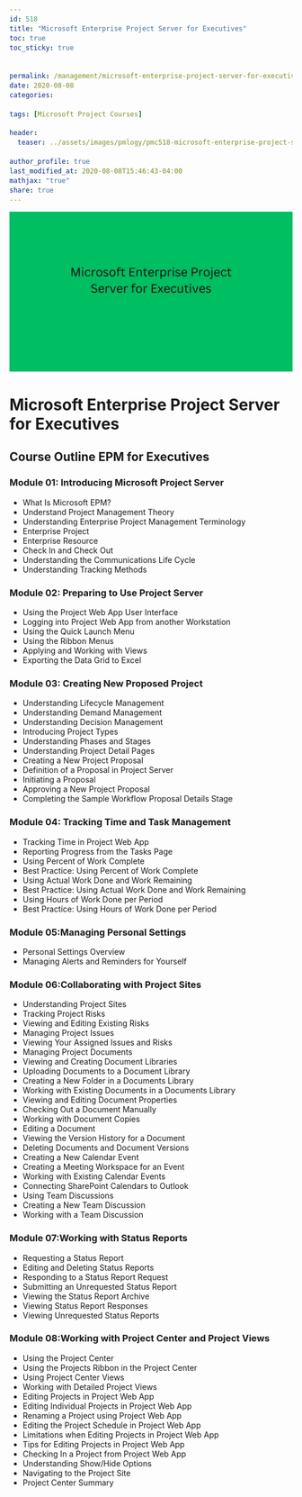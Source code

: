 ```yaml
---
id: 518    
title: "Microsoft Enterprise Project Server for Executives"
toc: true
toc_sticky: true


permalink: /management/microsoft-enterprise-project-server-for-executives
date: 2020-08-08
categories:

tags: [Microsoft Project Courses]

header:
  teaser: ../assets/images/pmlogy/pmc518-microsoft-enterprise-project-server-for-executives.jpg

author_profile: true
last_modified_at: 2020-08-08T15:46:43-04:00
mathjax: "true"
share: true
---
```


![Microsoft Enterprise Project Server For Executives](../assets/images/pmlogy/pmc518-microsoft-enterprise-project-server-for-executives.jpg)

# Microsoft Enterprise Project Server for Executives

## Course Outline EPM for Executives

### Module 01: Introducing Microsoft Project Server

*   What Is Microsoft EPM?
*   Understand Project Management Theory
*   Understanding Enterprise Project Management Terminology
*   Enterprise Project
*   Enterprise Resource
*   Check In and Check Out
*   Understanding the Communications Life Cycle
*   Understanding Tracking Methods

### Module 02: Preparing to Use Project Server

*   Using the Project Web App User Interface
*   Logging into Project Web App from another Workstation
*   Using the Quick Launch Menu
*   Using the Ribbon Menus
*   Applying and Working with Views
*   Exporting the Data Grid to Excel

### Module 03: Creating New Proposed Project

*   Understanding Lifecycle Management
*   Understanding Demand Management
*   Understanding Decision Management
*   Introducing Project Types
*   Understanding Phases and Stages
*   Understanding Project Detail Pages
*   Creating a New Project Proposal
*   Definition of a Proposal in Project Server
*   Initiating a Proposal
*   Approving a New Project Proposal
*   Completing the Sample Workflow Proposal Details Stage

### Module 04: Tracking Time and Task Management

*   Tracking Time in Project Web App
*   Reporting Progress from the Tasks Page
*   Using Percent of Work Complete
*   Best Practice: Using Percent of Work Complete
*   Using Actual Work Done and Work Remaining
*   Best Practice: Using Actual Work Done and Work Remaining
*   Using Hours of Work Done per Period
*   Best Practice: Using Hours of Work Done per Period

### Module 05:Managing Personal Settings

*   Personal Settings Overview
*   Managing Alerts and Reminders for Yourself

### Module 06:Collaborating with Project Sites

*   Understanding Project Sites
*   Tracking Project Risks
*   Viewing and Editing Existing Risks
*   Managing Project Issues
*   Viewing Your Assigned Issues and Risks
*   Managing Project Documents
*   Viewing and Creating Document Libraries
*   Uploading Documents to a Document Library
*   Creating a New Folder in a Documents Library
*   Working with Existing Documents in a Documents Library
*   Viewing and Editing Document Properties
*   Checking Out a Document Manually
*   Working with Document Copies
*   Editing a Document
*   Viewing the Version History for a Document
*   Deleting Documents and Document Versions
*   Creating a New Calendar Event
*   Creating a Meeting Workspace for an Event
*   Working with Existing Calendar Events
*   Connecting SharePoint Calendars to Outlook
*   Using Team Discussions
*   Creating a New Team Discussion
*   Working with a Team Discussion

### Module 07:Working with Status Reports

*   Requesting a Status Report
*   Editing and Deleting Status Reports
*   Responding to a Status Report Request
*   Submitting an Unrequested Status Report
*   Viewing the Status Report Archive
*   Viewing Status Report Responses
*   Viewing Unrequested Status Reports

### Module 08:Working with Project Center and Project Views

*   Using the Project Center
*   Using the Projects Ribbon in the Project Center
*   Using Project Center Views
*   Working with Detailed Project Views
*   Editing Projects in Project Web App
*   Editing Individual Projects in Project Web App
*   Renaming a Project using Project Web App
*   Editing the Project Schedule in Project Web App
*   Limitations when Editing Projects in Project Web App
*   Tips for Editing Projects in Project Web App
*   Checking In a Project from Project Web App
*   Understanding Show/Hide Options
*   Navigating to the Project Site
*   Project Center Summary

